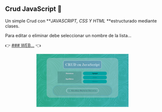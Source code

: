 ## Crud JavaScript :walking:

Un simple Crud con **_JAVASCRIPT, CSS Y HTML_ **estructurado mediante clases.

Para editar o eliminar debe seleccionar un nombre de la lista...

:point_right: [### WEB...](https://crudinclasses.netlify.app/ '### WEB...') :point_left:

<div>
<p style = 'text-align:center;'>
<img src="./imgReadme/screenshot.PNG" alt="JuveYell" width="300px">
</p>
</div>
